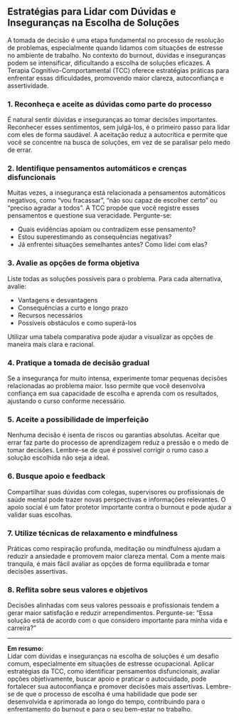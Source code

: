 
## Estratégias para Lidar com Dúvidas e Inseguranças na Escolha de Soluções

A tomada de decisão é uma etapa fundamental no processo de resolução de problemas, especialmente quando lidamos com situações de estresse no ambiente de trabalho. No contexto do burnout, dúvidas e inseguranças podem se intensificar, dificultando a escolha de soluções eficazes. A Terapia Cognitivo-Comportamental (TCC) oferece estratégias práticas para enfrentar essas dificuldades, promovendo maior clareza, autoconfiança e assertividade.

### 1. Reconheça e aceite as dúvidas como parte do processo

É natural sentir dúvidas e inseguranças ao tomar decisões importantes. Reconhecer esses sentimentos, sem julgá-los, é o primeiro passo para lidar com eles de forma saudável. A aceitação reduz a autocrítica e permite que você se concentre na busca de soluções, em vez de se paralisar pelo medo de errar.

### 2. Identifique pensamentos automáticos e crenças disfuncionais

Muitas vezes, a insegurança está relacionada a pensamentos automáticos negativos, como “vou fracassar”, “não sou capaz de escolher certo” ou “preciso agradar a todos”. A TCC propõe que você registre esses pensamentos e questione sua veracidade. Pergunte-se:

- Quais evidências apoiam ou contradizem esse pensamento?
- Estou superestimando as consequências negativas?
- Já enfrentei situações semelhantes antes? Como lidei com elas?

### 3. Avalie as opções de forma objetiva

Liste todas as soluções possíveis para o problema. Para cada alternativa, avalie:

- Vantagens e desvantagens
- Consequências a curto e longo prazo
- Recursos necessários
- Possíveis obstáculos e como superá-los

Utilizar uma tabela comparativa pode ajudar a visualizar as opções de maneira mais clara e racional.

### 4. Pratique a tomada de decisão gradual

Se a insegurança for muito intensa, experimente tomar pequenas decisões relacionadas ao problema maior. Isso permite que você desenvolva confiança em sua capacidade de escolha e aprenda com os resultados, ajustando o curso conforme necessário.

### 5. Aceite a possibilidade de imperfeição

Nenhuma decisão é isenta de riscos ou garantias absolutas. Aceitar que errar faz parte do processo de aprendizagem reduz a pressão e o medo de tomar decisões. Lembre-se de que é possível corrigir o rumo caso a solução escolhida não seja a ideal.

### 6. Busque apoio e feedback

Compartilhar suas dúvidas com colegas, supervisores ou profissionais de saúde mental pode trazer novas perspectivas e informações relevantes. O apoio social é um fator protetor importante contra o burnout e pode ajudar a validar suas escolhas.

### 7. Utilize técnicas de relaxamento e mindfulness

Práticas como respiração profunda, meditação ou mindfulness ajudam a reduzir a ansiedade e promovem maior clareza mental. Com a mente mais tranquila, é mais fácil avaliar as opções de forma equilibrada e tomar decisões assertivas.

### 8. Reflita sobre seus valores e objetivos

Decisões alinhadas com seus valores pessoais e profissionais tendem a gerar maior satisfação e reduzir arrependimentos. Pergunte-se: “Essa solução está de acordo com o que considero importante para minha vida e carreira?”

---

**Em resumo:**  
Lidar com dúvidas e inseguranças na escolha de soluções é um desafio comum, especialmente em situações de estresse ocupacional. Aplicar estratégias da TCC, como identificar pensamentos disfuncionais, avaliar opções objetivamente, buscar apoio e praticar o autocuidado, pode fortalecer sua autoconfiança e promover decisões mais assertivas. Lembre-se de que o processo de escolha é uma habilidade que pode ser desenvolvida e aprimorada ao longo do tempo, contribuindo para o enfrentamento do burnout e para o seu bem-estar no trabalho.
```
